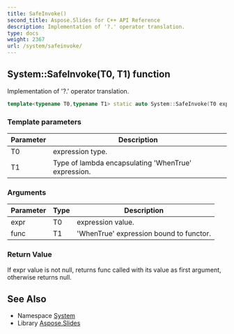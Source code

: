 ```yaml
---
title: SafeInvoke()
second_title: Aspose.Slides for C++ API Reference
description: Implementation of '?.' operator translation.
type: docs
weight: 2367
url: /system/safeinvoke/
---
```

## System::SafeInvoke(T0, T1) function


Implementation of '?.' operator translation.

```cpp
template<typename T0,typename T1> static auto System::SafeInvoke(T0 expr, T1 func)
```


### Template parameters

| Parameter | Description |
| --- | --- |
| T0 | expression type. |
| T1 | Type of lambda encapsulating 'WhenTrue' expression. |

### Arguments

| Parameter | Type | Description |
| --- | --- | --- |
| expr | T0 | expression value. |
| func | T1 | 'WhenTrue' expression bound to functor. |

### Return Value

If expr value is not null, returns func called with its value as first argument, otherwise returns null.

## See Also

* Namespace [System](../)
* Library [Aspose.Slides](../../)